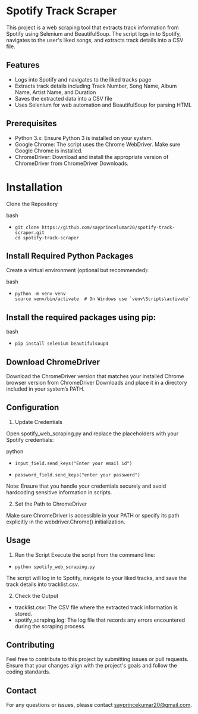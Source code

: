 # Spotify Track Scraper
This project is a web scraping tool that extracts track information from Spotify using Selenium and BeautifulSoup. The script logs in to Spotify, navigates to the user's liked songs, and extracts track details into a CSV file.

## Features
* Logs into Spotify and navigates to the liked tracks page
* Extracts track details including Track Number, Song Name, Album Name, Artist Name, and Duration
* Saves the extracted data into a CSV file
* Uses Selenium for web automation and BeautifulSoup for parsing HTML
## Prerequisites
* Python 3.x: Ensure Python 3 is installed on your system.
* Google Chrome: The script uses the Chrome WebDriver. Make sure Google Chrome is installed.
* ChromeDriver: Download and install the appropriate version of ChromeDriver from ChromeDriver Downloads.
# Installation
 Clone the Repository

bash
 *     git clone https://github.com/sayprincelumar20/spotify-track-scraper.git
       cd spotify-track-scraper
## Install Required Python Packages

Create a virtual environment (optional but recommended):

bash
*     python -m venv venv
      source venv/bin/activate  # On Windows use `venv\Scripts\activate`
## Install the required packages using pip:

bash
*     pip install selenium beautifulsoup4
## Download ChromeDriver

Download the ChromeDriver version that matches your installed Chrome browser version from ChromeDriver Downloads and place it in a directory included in your system’s PATH.

## Configuration
1. Update Credentials

Open spotify_web_scraping.py and replace the placeholders with your Spotify credentials:

python

*     input_field.send_keys("Enter your email id")
*     password_field.send_keys("enter your password")
Note: Ensure that you handle your credentials securely and avoid hardcoding sensitive information in scripts.

2. Set the Path to ChromeDriver

Make sure ChromeDriver is accessible in your PATH or specify its path explicitly in the webdriver.Chrome() initialization.

## Usage
1. Run the Script
Execute the script from the command line:

*     python spotify_web_scraping.py
The script will log in to Spotify, navigate to your liked tracks, and save the track details into tracklist.csv.

2. Check the Output

* tracklist.csv: The CSV file where the extracted track information is stored.
* spotify_scraping.log: The log file that records any errors encountered during the scraping process.

## Contributing
Feel free to contribute to this project by submitting issues or pull requests. Ensure that your changes align with the project's goals and follow the coding standards.


## Contact
For any questions or issues, please contact sayprincekumar20@gmail.com.

